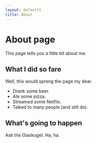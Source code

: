 ```yaml
---
layout: defaultt
title: About
---
```

# About page

This page tells you a little bit about me.

## What I did so fare

Well, this would spreng the page my dear.
* Drank some beer.
* Ate some pizza.
* Streamed some Netflix.
* Talked to many people (and still do).

## What's going to happen

Ask the Glaskugel. Ha, ha. 
